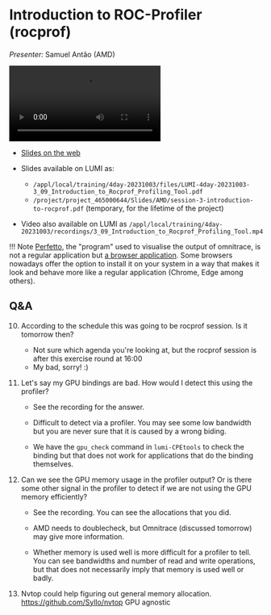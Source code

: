# Introduction to ROC-Profiler (rocprof)

<!-- Cannot do in full italics as the ã is misplaced which is likely an mkdocs bug. -->
*Presenter:* Samuel Antão (AMD)


<!--
Course materials will be provided during and after the course.
-->

<video src="https://462000265.lumidata.eu/4day-20231003/recordings/3_09_Introduction_to_Rocprof_Profiling_Tool.mp4" controls="controls">
</video>

-   [Slides on the web](https://462000265.lumidata.eu/4day-20231003/files/LUMI-4day-20231003-3_09_Introduction_to_Rocprof_Profiling_Tool.pdf)

-   Slides available on LUMI as:
    -   `/appl/local/training/4day-20231003/files/LUMI-4day-20231003-3_09_Introduction_to_Rocprof_Profiling_Tool.pdf`
    -   `/project/project_465000644/Slides/AMD/session-3-introduction-to-rocprof.pdf` (temporary, for the lifetime of the project)

-   Video also available on LUMI as
    `/appl/local/training/4day-20231003/recordings/3_09_Introduction_to_Rocprof_Profiling_Tool.mp4`

!!! Note
    [Perfetto](https://perfetto.dev/), the "program" used to visualise the output of omnitrace, is not a regular application but 
    [a browser application](https://ui.perfetto.dev/). Some browsers nowadays offer the option to install it on your
    system in a way that makes it look and behave more like a regular application (Chrome, Edge among others).


## Q&A

10. According to the schedule this was going to be rocprof session. Is it tomorrow then?

    - Not sure which agenda you're looking at, but the rocprof session is after this exercise round at 16:00
    - My bad, sorry! :)
    

11. Let's say my GPU bindings are bad. How would I detect this using the profiler?

    -   See the recording for the answer.

    -   Difficult to detect via a profiler. You may see some low bandwidth but you are never sure that it is caused by a wrong biding. 

    -   We have the `gpu_check` command in `lumi-CPEtools` to check the binding but that does not work for applications that do the binding themselves. 

12. Can we see the GPU memory usage in the profiler output? Or is there some other signal in the profiler to detect if we are not using the GPU memory efficiently?

    -   See the recording. You can see the allocations that you did. 

    -   AMD needs to doublecheck, but Omnitrace (discussed tomorrow) may give more information.

    -   Whether memory is used well is more difficult for a profiler to tell. You can see bandwidths and number of read and write operations, but that does not necessarily imply that memory is used well or badly.

13. Nvtop could help figuring out general memory allocation. https://github.com/Syllo/nvtop GPU agnostic


